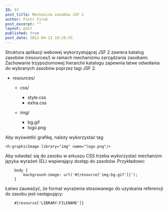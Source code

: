 ```yaml
---
ID: 57
post_title: Mechanizm zasobów JSF 2
author: Piotr Ciruk
post_excerpt: ""
layout: post
published: true
post_date: 2011-04-12 10:26:55
---
```

Struktura aplikacji webowej wykorzystującej JSF 2 zawiera katalog zasobów (resources/) w ramach mechanizmu zarządzania zasobami. Zachowanie trzypoziomowej hierarchii katalogu zapewnia łatwe odwołania do wybranych zasobów poprzez tagi JSF 2.
<ul>
<li>resources/</li>
<ul>
<li>css/</li>
<ul>
<li>style.css</li>
<li>extra.css</li>
</ul>
</ul>
<ul>
<li>img/</li>
<ul>
<li>bg.gif</li>
<li>logo.png</li>
</ul>
</ul>
</ul>

Aby wyświetlić grafikę, należy wykorzystać tag
```
<h:graphicImage library="img" name="logo.png"/>
```

Aby odwołać się do zasobu w arkuszu CSS trzeba wykorzystać mechanizm języka wyrażeń (EL) wspierający dostęp do zasobów. Przykładowo:
```
	body {
		background-image: url('#{resource['img:bg.gif']}');
	}
```

Łatwo zauważyć, że format wyrażenia stosowanego do uzyskania referencji do zasobu jest następujący:
```
	#{resource['LIBRARY:FILENAME']}
```